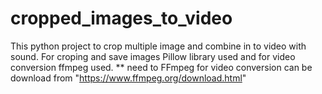 # cropped_images_to_video
This python project to crop multiple image and combine in to video with sound.
For croping and save images Pillow library used and for video conversion ffmpeg used.
** need to FFmpeg for video conversion can be download from "https://www.ffmpeg.org/download.html"
